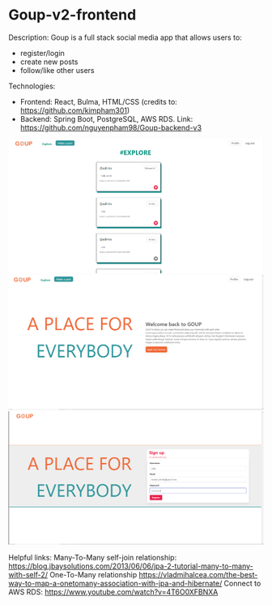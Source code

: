 # Goup-v2-frontend
Description:
Goup is a full stack social media app that allows users to:
- register/login
- create new posts
- follow/like other users

Technologies: 
- Frontend: React, Bulma, HTML/CSS (credits to: https://github.com/kimpham301)
- Backend: Spring Boot, PostgreSQL, AWS RDS. Link: https://github.com/nguyenpham98/Goup-backend-v3

![HomePage](/src/screenshots/home.png)
![LandingPage](/src/screenshots/landing.png)
![LoginPage](/src/screenshots/login.png)

Helpful links: 
Many-To-Many self-join relationship: https://blog.jbaysolutions.com/2013/06/06/jpa-2-tutorial-many-to-many-with-self-2/
One-To-Many relationship https://vladmihalcea.com/the-best-way-to-map-a-onetomany-association-with-jpa-and-hibernate/
Connect to AWS RDS: https://www.youtube.com/watch?v=4T6O0XFBNXA
